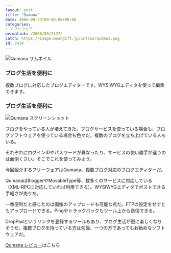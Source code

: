 ```yaml
---
layout: post
title: "Qumana"
date: 2006-09-23T09:00:00+09:00
categories:
- ソフトウェア
permalink: /2006/09/2437/
catch: https://image.moongift.jp/intro2/qumana.png
id: 2424
---
```

 ![Qumana サムネイル](https://image.moongift.jp/intro2/qumana.t.png "Qumana サムネイル")
  

### ブログ生活を便利に
  
複数ブログに対応したブログエディターです。WYSIWYGエディタを使って編集できます。  
<!--more-->  

### ブログ生活を便利に
  

![Qumana スクリーンショット](https://image.moongift.jp/intro2/qumana.png "Qumana スクリーンショット")

  

ブログをやっている人が増えてきた。ブログサービスを使っている場合も、ブログソフトウェアを使っている場合も色々だ。複数のブログを立ち上げている人もいる。

  

それぞれにログインIDやパスワードが異なったり、サービスの使い勝手が違うのは面倒くさい。そこでこれを使ってみよう。

  

今回紹介するフリーウェアはQumana、複数ブログ対応のブログエディターだ。

  

QumanaはBloggerやMovableType等、数多くのサービスに対応している（XML-RPCに対応していれば利用できる）。WYSIWYGエディタでポストできる手軽さが売りだ。

  

一番便利だと感じたのは画像のアップロードも可能な点だ。FTPの設定をせずともアップロードできる。Pingやトラックバックもツール上から送信できる。

  

DropPadというリンクを登録するツールもあり、ブログ生活が更に楽しくなりそうだ。複数ブログを持っている方は勿論、一つの方であってもお勧めなソフトウェアだ。

  

[Qumana レビュー](http://fw.moongift.jp/review/i-2438.html)はこちら

